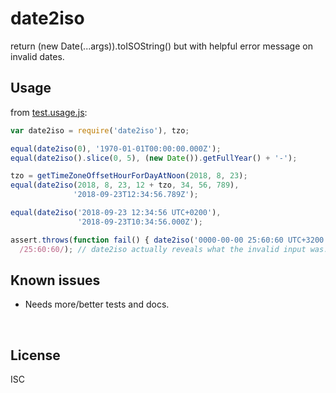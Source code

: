﻿
<!--#echo json="package.json" key="name" underline="=" -->
date2iso
========
<!--/#echo -->

<!--#echo json="package.json" key="description" -->
return (new Date(...args)).toISOString() but with helpful error message on
invalid dates.
<!--/#echo -->



Usage
-----

from [test.usage.js](test.usage.js):

<!--#include file="test.usage.js" outdent="  " code="javascript"
  start="  // #BEGIN# usage demo" stop="  // #ENDOF# usage demo" -->
<!--#verbatim lncnt="16" -->
```javascript
var date2iso = require('date2iso'), tzo;

equal(date2iso(0), '1970-01-01T00:00:00.000Z');
equal(date2iso().slice(0, 5), (new Date()).getFullYear() + '-');

tzo = getTimeZoneOffsetHourForDayAtNoon(2018, 8, 23);
equal(date2iso(2018, 8, 23, 12 + tzo, 34, 56, 789),
              '2018-09-23T12:34:56.789Z');

equal(date2iso('2018-09-23 12:34:56 UTC+0200'),
               '2018-09-23T10:34:56.000Z');

assert.throws(function fail() { date2iso('0000-00-00 25:60:60 UTC+3200'); },
  /25:60:60/); // date2iso actually reveals what the invalid input was.
```
<!--/include-->



<!--#toc stop="scan" -->



Known issues
------------

* Needs more/better tests and docs.




&nbsp;


License
-------
<!--#echo json="package.json" key=".license" -->
ISC
<!--/#echo -->
